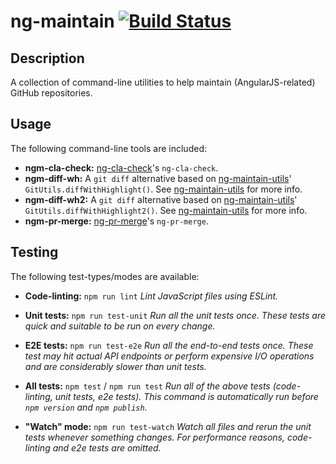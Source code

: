 # ng-maintain [![Build Status][build-status-image]][build-status]

## Description

A collection of command-line utilities to help maintain (AngularJS-related) GitHub repositories.

## Usage

The following command-line tools are included:

- **ngm-cla-check:** [ng-cla-check][ng-cla-check]'s `ng-cla-check`.
- **ngm-diff-wh:** A `git diff` alternative based on [ng-maintain-utils][ng-maintain-utils]'
  `GitUtils.diffWithHighlight()`. See [ng-maintain-utils][ng-maintain-utils] for more info.
- **ngm-diff-wh2:** A `git diff` alternative based on [ng-maintain-utils][ng-maintain-utils]'
  `GitUtils.diffWithHighlight2()`. See [ng-maintain-utils][ng-maintain-utils] for more info.
- **ngm-pr-merge:** [ng-pr-merge][ng-pr-merge]'s `ng-pr-merge`.

## Testing

The following test-types/modes are available:

- **Code-linting:** `npm run lint`
  _Lint JavaScript files using ESLint._

- **Unit tests:** `npm run test-unit`
  _Run all the unit tests once. These tests are quick and suitable to be run on every change._

- **E2E tests:** `npm run test-e2e`
  _Run all the end-to-end tests once. These test may hit actual API endpoints or perform expensive
  I/O operations and are considerably slower than unit tests._

- **All tests:** `npm test` / `npm run test`
  _Run all of the above tests (code-linting, unit tests, e2e tests). This command is automatically
  run before `npm version` and `npm publish`._

- **"Watch" mode:** `npm run test-watch`
  _Watch all files and rerun the unit tests whenever something changes. For performance reasons,
  code-linting and e2e tests are omitted._


[build-status]: https://travis-ci.org/gkalpak/ng-maintain
[build-status-image]: https://travis-ci.org/gkalpak/ng-maintain.svg?branch=master
[ng-cla-check]: https://www.npmjs.com/package/@gkalpak/ng-cla-check
[ng-maintain-utils]: https://www.npmjs.com/package/@gkalpak/ng-maintain-utils
[ng-pr-merge]: https://www.npmjs.com/package/@gkalpak/ng-pr-merge
